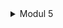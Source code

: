 <details>
<summary> Modul 5 </summary>

## Before optimize

- all-student
  - via GUI
    ![all-student-gui](images/all-student_jmeter.png)
  - via CLI
    ![all-student-cli](images/all-student_jtl.png)
- all-student-name
    - via GUI
      ![all-student-name-gui](images/all-student-name_jmeter.png)
    - via CLI
      ![all-student-name-cli](images/all-student-name_jtl.png)
- highest-gpa
    - via GUI
      ![highest-gpa-gui](images/highest-gpa_jmeter.png)
    - via CLI
      ![highest-gpa-cli](images/highest-gpa_jtl.png)

</details>
